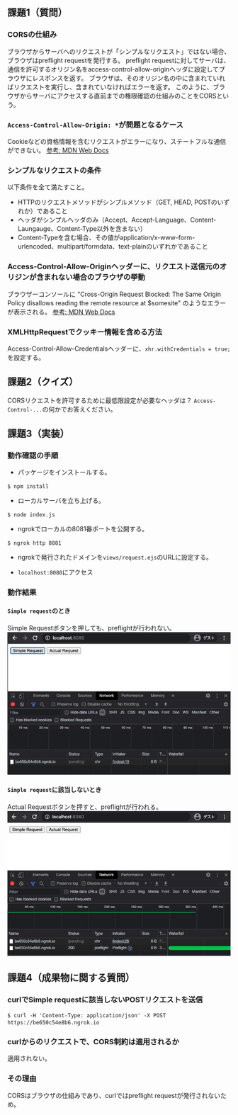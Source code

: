 ## 課題1（質問）
### CORSの仕組み
ブラウザからサーバへのリクエストが「シンプルなリクエスト」ではない場合、ブラウザはpreflight requestを発行する。
preflight requestに対してサーバは、通信を許可するオリジン名をaccess-control-allow-originヘッダに設定してブラウザにレスポンスを返す。
ブラウザは、そのオリジン名の中に含まれていればリクエストを実行し、含まれていなければエラーを返す。
このように、ブラウザからサーバにアクセスする直前までの権限確認の仕組みのことをCORSという。

### `Access-Control-Allow-Origin: *`が問題となるケース
Cookieなどの資格情報を含むリクエストがエラーになり、ステートフルな通信ができない。
[参考: MDN Web Docs](https://developer.mozilla.org/en-US/docs/Web/HTTP/CORS/Errors/CORSNotSupportingCredentials)

### シンプルなリクエストの条件
以下条件を全て満たすこと。
- HTTPのリクエストメソッドがシンプルメソッド（GET, HEAD, POSTのいずれか）であること
- ヘッダがシンプルヘッダのみ（Accept、Accept-Language、Content-Laungauge、Content-Type以外を含まない）
- Content-Typeを含む場合、その値がapplication/x-www-form-urlencoded、multipart/formdata、text-plainのいずれかであること

### Access-Control-Allow-Originヘッダーに、リクエスト送信元のオリジンが含まれない場合のブラウザの挙動
ブラウザーコンソールに "Cross-Origin Request Blocked: The Same Origin Policy disallows reading the remote resource at $somesite" のようなエラーが表示される。
[参考: MDN Web Docs](https://developer.mozilla.org/ja/docs/Web/HTTP/CORS/Errors)

### XMLHttpRequestでクッキー情報を含める方法
Access-Control-Allow-Credentialsヘッダーに、`xhr.withCredentials = true;`を設定する。

## 課題2（クイズ）
CORSリクエストを許可するために最低限設定が必要なヘッダは？ `Access-Control-...`の何かでお答えください。

## 課題3（実装）
### 動作確認の手順
- パッケージをインストールする。
```shell
$ npm install
```
- ローカルサーバを立ち上げる。
```shell
$ node index.js
```

- ngrokでローカルの8081番ポートを公開する。
```shell
$ ngrok http 8081
```

- ngrokで発行されたドメインを`views/request.ejs`のURLに設定する。

- `localhost:8080`にアクセス

### 動作結果
#### `Simple request`のとき
Simple Requestボタンを押しても、preflightが行われない。
![](./simple_request.jpg)

#### `Simple request`に該当しないとき
Actual Requestボタンを押すと、preflightが行われる。
![](./not_simple_request.jpg)

## 課題4（成果物に関する質問）
### curlでSimple requestに該当しないPOSTリクエストを送信
```shell
$ curl -H 'Content-Type: application/json' -X POST https://be650c54e8b6.ngrok.io
```

### curlからのリクエストで、CORS制約は適用されるか
適用されない。

### その理由
CORSはブラウザの仕組みであり、curlではpreflight requestが発行されないため。
